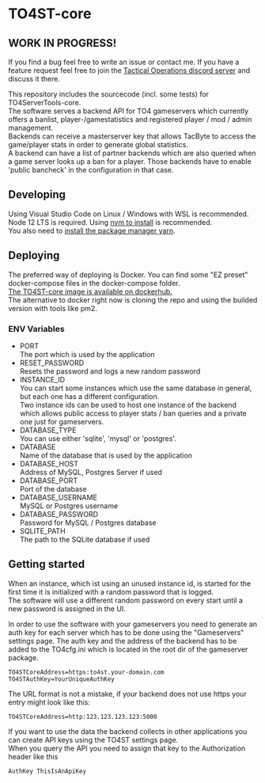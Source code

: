 # TO4ST-core
## WORK IN PROGRESS!
If you find a bug feel free to write an issue or contact me.
If you have a feature request feel free to join the [Tactical Operations discord server](https://discord.gg/TO4) and discuss it there.  

This repository includes the sourcecode (incl. some tests) for TO4ServerTools-core.  
The software serves a backend API for TO4 gameservers which currently offers a banlist, player-/gamestatistics and registered player / mod / admin management.   
Backends can receive a masterserver key that allows TacByte to access the game/player stats in order to generate global statistics.  
A backend can have a list of partner backends which are also queried when a game server looks up a ban for a player. Those backends have to enable 'public bancheck' in the configuration in that case.  

## Developing
Using Visual Studio Code on Linux / Windows with WSL is recommended.  
Node 12 LTS is required. Using [nvm to install](https://github.com/nvm-sh/nvm) is recommended.  
You also need to [install the package manager yarn](https://yarnpkg.com/getting-started/install).  

## Deploying
The preferred way of deploying is Docker. You can find some "EZ preset" docker-compose files in the docker-compose folder.  
[The TO4ST-core image is available on dockerhub.](https://hub.docker.com/r/th120/to4st-core)  
The alternative to docker right now is cloning the repo and using the builded version with tools like pm2.

### ENV Variables
- PORT  
The port which is used by the application
- RESET_PASSWORD  
Resets the password and logs a new random password
- INSTANCE_ID  
You can start some instances which use the same database in general, but each one has a different configuration.  
Two instance ids can be used to host one instance of the backend which allows public access to player stats / ban queries and a private one just for gameservers.
- DATABASE_TYPE  
You can use either 'sqlite', 'mysql' or 'postgres'. 
- DATABASE  
Name of the database that is used by the application
- DATABASE_HOST  
Address of MySQL, Postgres Server if used
- DATABASE_PORT  
Port of the database
- DATABASE_USERNAME  
MySQL or Postgres username
- DATABASE_PASSWORD  
Password for MySQL / Postgres database
- SQLITE_PATH  
The path to the SQLite database if used

## Getting started
When an instance, which ist using an unused instance id, is started for the first time it is initialized with a random password that is logged.  
The software will use a different random password on every start until a new password is assigned in the UI.        

In order to use the software with your gameservers you need to generate an auth key for each server which has to be done using the "Gameservers" settings page. The auth key and the address of the backend has to be added to the TO4cfg.ini which is located in the root dir of the gameserver package.

```
TO4STCoreAddress=https:to4st.your-domain.com
TO4STAuthKey=YourUniqueAuthKey
```  
The URL format is not a mistake, if your backend does not use https your entry might look like this: 
```
TO4STCoreAddress=http:123.123.123.123:5000
```    
If you want to use the data the backend collects in other applications you can create API keys using the TO4ST settings page.  
When you query the API you need to assign that key to the Authorization header like this
```
AuthKey ThisIsAnApiKey
```    